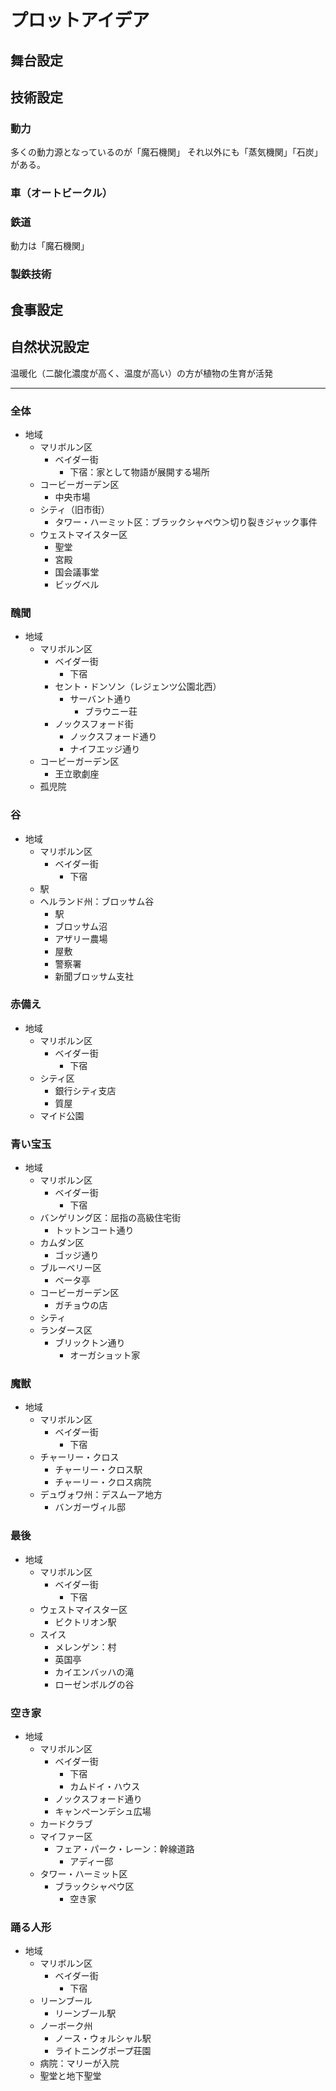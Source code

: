 プロットアイデア
===

<!--必要なことを考えるために、ストーリーに沿って設定を煮詰める-->

## 舞台設定

## 技術設定

### 動力

多くの動力源となっているのが「魔石機関」
それ以外にも「蒸気機関」「石炭」がある。

### 車（オートビークル）

### 鉄道

動力は「魔石機関」

### 製鉄技術

## 食事設定

## 自然状況設定

温暖化（二酸化濃度が高く、温度が高い）の方が植物の生育が活発

---

### 全体

* 地域
    - マリボルン区
        - ベイダー街
            - 下宿：家として物語が展開する場所
    - コービーガーデン区
        - 中央市場
    - シティ（旧市街）
        - タワー・ハーミット区：ブラックシャペウ＞切り裂きジャック事件
    - ウェストマイスター区
        - 聖堂
        - 宮殿
        - 国会議事堂
        - ビッグベル


### 醜聞

* 地域
    - マリボルン区
        - ベイダー街
            - 下宿
        - セント・ドンソン（レジェンツ公園北西）
            - サーバント通り
                - ブラウニー荘
        - ノックスフォード街
            - ノックスフォード通り
            - ナイフエッジ通り
    - コービーガーデン区
        - 王立歌劇座
    - 孤児院

### 谷

* 地域
    - マリボルン区
        - ベイダー街
           - 下宿
    - 駅
    - ヘルランド州：ブロッサム谷
        - 駅
        - ブロッサム沼
        - アザリー農場
        - 屋敷
        - 警察署
        - 新聞ブロッサム支社

### 赤備え

* 地域
    - マリボルン区
        - ベイダー街
            - 下宿
    - シティ区
        - 銀行シティ支店
        - 質屋
    - マイド公園

### 青い宝玉

* 地域
    - マリボルン区
        - ベイダー街
            - 下宿
    - バンゲリング区：屈指の高級住宅街
        - トットンコート通り
    - カムダン区
        - ゴッジ通り
    - ブルーベリー区
        - ベータ亭
    - コービーガーデン区
        - ガチョウの店
    - シティ
    - ランダース区
        - ブリックトン通り
            - オーガショット家

### 魔獣

* 地域
    - マリボルン区
        - ベイダー街
            - 下宿
    - チャーリー・クロス
        - チャーリー・クロス駅
        - チャーリー・クロス病院
    - デュヴォワ州：デスムーア地方
        - バンガーヴィル邸

### 最後

* 地域
    - マリボルン区
        - ベイダー街
            - 下宿
    - ウェストマイスター区
        - ビクトリオン駅
    - スイス
        - メレンゲン：村
        - 英国亭
        - カイエンバッハの滝
        - ローゼンボルグの谷

### 空き家

* 地域
    - マリボルン区
        - ベイダー街
            - 下宿
            - カムドイ・ハウス
        - ノックスフォード通り
        - キャンペーンデシュ広場
    - カードクラブ
    - マイファー区
        - フェア・パーク・レーン：幹線道路
            - アディー邸
    - タワー・ハーミット区
        - ブラックシャペウ区
            - 空き家

### 踊る人形

* 地域
    - マリボルン区
        - ベイダー街
            - 下宿
    - リーンブール
        - リーンブール駅
    - ノーボーク州
        - ノース・ウォルシャル駅
        - ライトニングポープ荘園
    - 病院：マリーが入院
    - 聖堂と地下聖堂

